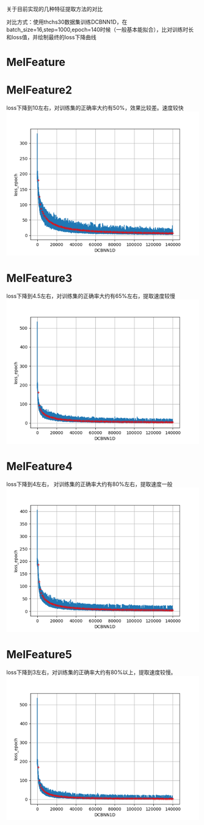 关于目前实现的几种特征提取方法的对比

对比方式：使用thchs30数据集训练DCBNN1D，在batch_size=16,step=1000,epoch=140时候（一般基本能拟合），比对训练时长和loss值，并绘制最终的loss下降曲线

# MelFeature


# MelFeature2
loss下降到10左右，对训练集的正确率大约有50%，效果比较差。速度较快
![](../image/feature/melf2_DCBNN1D_epoch_140_step_140000.png)
# MelFeature3
loss下降到4.5左右，对训练集的正确率大约有65%左右，提取速度较慢
![](../image/feature/melf3_DCBNN1D_epoch_140_step_140000.png)

# MelFeature4
loss下降到4左右， 对训练集的正确率大约有80%左右，提取速度一般
![](../image/feature/melf4_DCBNN1D_epoch_140_step_140000.png)
# MelFeature5
loss下降到3左右，对训练集的正确率大约有80%以上，提取速度较慢。
![](../image/feature/melf5_DCBNN1D_epoch_140_step_140000.png)